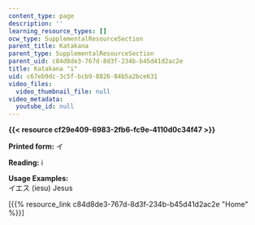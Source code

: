 ```yaml
---
content_type: page
description: ''
learning_resource_types: []
ocw_type: SupplementalResourceSection
parent_title: Katakana
parent_type: SupplementalResourceSection
parent_uid: c84d8de3-767d-8d3f-234b-b45d41d2ac2e
title: Katakana "i"
uid: c67eb9dc-3c5f-bcb9-8826-84b5a2bce631
video_files:
  video_thumbnail_file: null
video_metadata:
  youtube_id: null
---
```


**{{< resource cf29e409-6983-2fb6-fc9e-4110d0c34f47 >}}**

**Printed form:** イ

**Reading:** i

**Usage Examples:**  
イエス (iesu) Jesus

\[{{% resource_link c84d8de3-767d-8d3f-234b-b45d41d2ac2e "Home" %}}\]